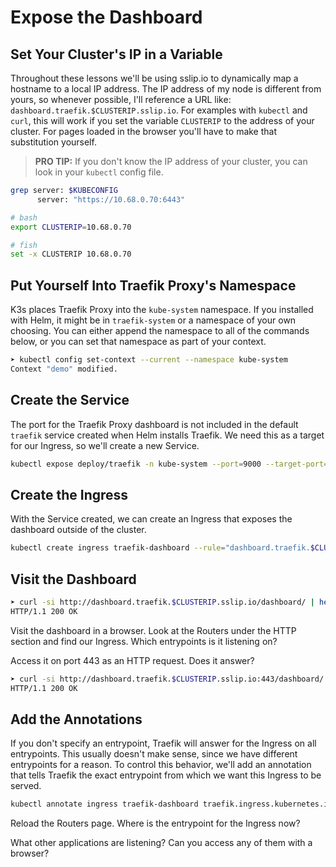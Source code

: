 # Expose the Dashboard

## Set Your Cluster's IP in a Variable

Throughout these lessons we'll be using sslip.io to dynamically map a hostname to a local IP address. The IP address of my node is different from yours, so whenever possible, I'll reference a URL like: `dashboard.traefik.$CLUSTERIP.sslip.io`. For examples with `kubectl` and `curl`, this will work if you set the variable `CLUSTERIP` to the address of your cluster. For pages loaded in the browser you'll have to make that substitution yourself.

> **PRO TIP:** If you don't know the IP address of your cluster, you can look in your `kubectl` config file.

```bash
grep server: $KUBECONFIG
      server: "https://10.68.0.70:6443"

# bash
export CLUSTERIP=10.68.0.70

# fish
set -x CLUSTERIP 10.68.0.70
```

## Put Yourself Into Traefik Proxy's Namespace

K3s places Traefik Proxy into the `kube-system` namespace. If you installed with Helm, it might be in `traefik-system` or a namespace of your own choosing. You can either append the namespace to all of the commands below, or you can set that namespace as part of your context.

```bash
➤ kubectl config set-context --current --namespace kube-system
Context "demo" modified.
```

## Create the Service

The port for the Traefik Proxy dashboard is not included in the default `traefik` service created when Helm installs Traefik. We need this as a target for our Ingress, so we'll create a new Service.

```bash
kubectl expose deploy/traefik -n kube-system --port=9000 --target-port=9000 --name=traefik-dashboard
```

## Create the Ingress

With the Service created, we can create an Ingress that exposes the dashboard outside of the cluster.

```bash
kubectl create ingress traefik-dashboard --rule="dashboard.traefik.$CLUSTERIP.sslip.io/*=traefik-dashboard:9000"
```

## Visit the Dashboard

```bash
➤ curl -si http://dashboard.traefik.$CLUSTERIP.sslip.io/dashboard/ | head -n 1
HTTP/1.1 200 OK
```

Visit the dashboard in a browser. Look at the Routers under the HTTP section and find our Ingress. Which entrypoints is it listening on?

Access it on port 443 as an HTTP request. Does it answer?

```bash
➤ curl -si http://dashboard.traefik.$CLUSTERIP.sslip.io:443/dashboard/
HTTP/1.1 200 OK
```

## Add the Annotations

If you don't specify an entrypoint, Traefik will answer for the Ingress on all entrypoints. This usually doesn't make sense, since we have different entrypoints for a reason. To control this behavior, we'll add an annotation that tells Traefik the exact entrypoint from which we want this Ingress to be served.

```bash
kubectl annotate ingress traefik-dashboard traefik.ingress.kubernetes.io/router.entrypoints=web
```

Reload the Routers page. Where is the entrypoint for the Ingress now?

What other applications are listening? Can you access any of them with a browser?
